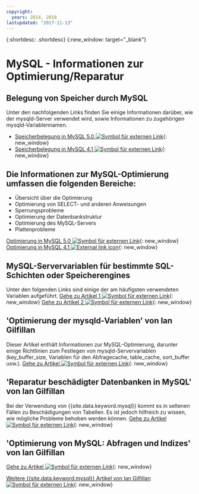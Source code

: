 ```yaml
---
copyright:
  years: 2014, 2018
lastupdated: "2017-11-13"
---
```


{:shortdesc: .shortdesc}
{:new_window: target="_blank"}

# MySQL - Informationen zur Optimierung/Reparatur

## Belegung von Speicher durch MySQL 
Unter den nachfolgenden Links finden Sie einige Informationen darüber, wie der mysqld-Server verwendet wird, sowie Informationen zu zugehörigen mysqld-Variablennamen.
* [Speicherbelegung in MySQL 5.0 ![Symbol für externen Link](../../icons/launch-glyph.svg "Symbol für externen Link")](http://dev.mysql.com/doc/refman/5.0/en/memory-use.html){: new_window}
* [Speicherbelegung in MySQL 4.1 ![Symbol für externen Link](../../icons/launch-glyph.svg "Symbol für externen Link")](http://dev.mysql.com/doc/refman/4.1/en/memory-use.html){: new_window}

## Die Informationen zur MySQL-Optimierung umfassen die folgenden Bereiche:
- Übersicht über die Optimierung
- Optimierung von SELECT- und anderen Anweisungen
- Sperrungsprobleme
- Optimierung der Datenbankstruktur
- Optimierung des MySQL-Servers
- Plattenprobleme

[Optimierung in MySQL 5.0 ![Symbol für externen Link](../../icons/launch-glyph.svg "Symbol für externen Link")](http://dev.mysql.com/doc/refman/5.0/en/optimization.html){: new_window}
[Optimierung in MySQL 4.1 ![External link icon](../../icons/launch-glyph.svg "Symbol für externen Link")](http://dev.mysql.com/doc/refman/4.1/en/optimization.html){: new_window}

## MySQL-Servervariablen für bestimmte SQL-Schichten oder Speicherengines
Unter den folgenden Links sind einige der am häufigsten verwendeten Variablen aufgeführt.
[Gehe zu Artikel 1 ![Symbol für externen Link](../../icons/launch-glyph.svg "Symbol für externen Link")](http://www.mysqlperformanceblog.com/2006/06/08/mysql-server-variables-sql-layer-or-storage-engine-specific/){: new_window}
[Gehe zu Artikel 2 ![Symbol für externen Link](../../icons/launch-glyph.svg "Symbol für externen Link")](http://forge.mysql.com/wiki/ServerVariables){: new_window}

## 'Optimierung der mysqld-Variablen' von Ian Gilfillan
Dieser Artikel enthält Informationen zur MySQL-Optimierung, darunter einige Richtlinien zum Festlegen von mysqld-Servervariablen
(key_buffer_size, Variablen für den Abfragecache, table_cache, sort_buffer usw.).
[Gehe zu Artikel ![Symbol für externen Link](../../icons/launch-glyph.svg "Symbol für externen Link")](http://www.databasejournal.com/features/mysql/article.php/3367871){: new_window}

## 'Reparatur beschädigter Datenbanken in MySQL' von Ian Gilfillan
Bei der Verwendung von {{site.data.keyword.mysql}} kommt es in seltenen Fällen zu Beschädigungen von Tabellen. Es ist jedoch hilfreich zu wissen, wie mögliche Probleme behoben werden können.
[Gehe zu Artikel ![Symbol für externen Link](../../icons/launch-glyph.svg "Symbol für externen Link")](http://www.databasejournal.com/features/mysql/article.php/3300511){: new_window}

## 'Optimierung von MySQL: Abfragen und Indizes' von Ian Gilfillan
<!--The database is too slow. Queries are queuing up, backlogs growing, users being refused connection. Management is ready to spend millions on "upgrading" to some other system, when the problem is really that MySQL is simply not being used properly. Badly defined or non-existent indexes are one of the primary reasons for poor performance, and fixing these can often lead to phenomenal improvements.-->
[Gehe zu Artikel ![Symbol für externen Link](../../icons/launch-glyph.svg "Symbol für externen Link")](http://www.databasejournal.com/features/mysql/article.php/1382791){: new_window}

[Weitere {{site.data.keyword.mysql}} Artikel von Ian Gilfillan ![Symbol für externen Link](../../icons/launch-glyph.svg "Symbol für externen Link")](http://www.databasejournal.com/article.php/1474351){: new_window}
